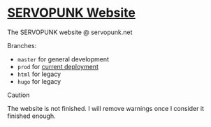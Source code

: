 # [SERVOPUNK Website](https://servopunk.net/)

The SERVOPUNK website @ servopunk.net

Branches:

- `master` for general development
- `prod` for [current deployment](https://servopunk.net/)
- `html` for legacy
- `hugo` for legacy

> [!CAUTION]
> The website is not finished. I will remove warnings once I consider it finished enough.

